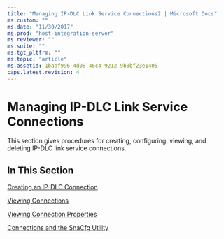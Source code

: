 ```yaml
---
title: "Managing IP-DLC Link Service Connections2 | Microsoft Docs"
ms.custom: ""
ms.date: "11/30/2017"
ms.prod: "host-integration-server"
ms.reviewer: ""
ms.suite: ""
ms.tgt_pltfrm: ""
ms.topic: "article"
ms.assetid: 1baaf996-4d08-46c4-9212-9b8bf23e1405
caps.latest.revision: 4
---
```

# Managing IP-DLC Link Service Connections
This section gives procedures for creating, configuring, viewing, and deleting IP-DLC link service connections.  
  
## In This Section  
 [Creating an IP-DLC Connection](../core/managing-ip-dlc-link-service-connections2.md)  
  
 [Viewing Connections](../core/viewing-connections2.md)  
  
 [Viewing Connection Properties](../core/viewing-connection-properties1.md)  
  
 [Connections and the SnaCfg Utility](../core/connections-and-the-snacfg-utility2.md)
